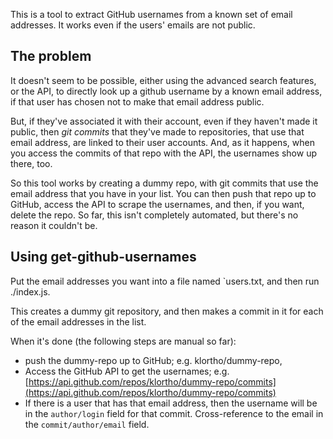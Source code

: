 This is a tool to extract GitHub usernames from a known set of email
addresses. It works even if the users' emails are not public.


## The problem

It doesn't seem to be possible, either using the advanced search features,
or the API, to directly look up a github username by a known email address,
if that user has chosen not to make that email address public.

But, if they've associated it with their account, even if they haven't made
it public, then *git commits* that they've made to repositories, that use
that email address, are linked to their user accounts. And, as it happens,
when you access the commits of that repo with the API, the usernames show
up there, too.

So this tool works by creating a dummy repo, with git commits that use
the email address that you have in your list. You can then push that repo
up to GitHub, access the API to scrape the usernames, and then, if you
want, delete the repo. So far, this isn't completely automated, but there's
no reason it couldn't be.


## Using get-github-usernames

Put the email addresses you want into a file named `users.txt, and
then run ./index.js.

This creates a dummy git repository, and then makes a commit in it
for each of the email addresses in the list.

When it's done (the following steps are manual so far):

* push the dummy-repo up to GitHub; e.g. klortho/dummy-repo,
* Access the GitHub API to get the usernames; e.g.
  [https://api.github.com/repos/klortho/dummy-repo/commits](https://api.github.com/repos/klortho/dummy-repo/commits)
* If there is a user that has that email address, then the username will
  be in the `author/login` field for that commit. Cross-reference to the
  email in the `commit/author/email` field.

